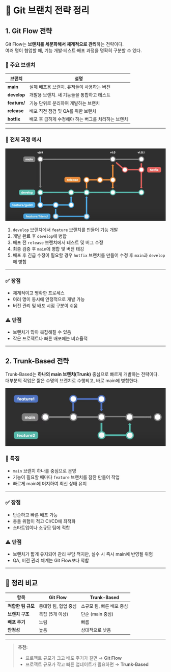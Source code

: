 # 🧭 Git 브랜치 전략 정리

## 1. Git Flow 전략

Git Flow는 **브랜치를 세분화해서 체계적으로 관리**하는 전략이다.  
여러 명이 협업할 때, 기능 개발·테스트·배포 과정을 명확히 구분할 수 있다.

### 🔹 주요 브랜치

| 브랜치 | 설명 |
|---------|------|
| **main** | 실제 배포용 브랜치. 유저들이 사용하는 버전 |
| **develop** | 개발용 브랜치. 새 기능들을 통합하고 테스트 |
| **feature/** | 기능 단위로 분리하여 개발하는 브랜치 |
| **release** | 배포 직전 점검 및 QA를 위한 브랜치 |
| **hotfix** | 배포 후 급하게 수정해야 하는 버그를 처리하는 브랜치 |

---

### 🔸 전체 과정 예시

![Git Flow 전체 과정](../img/git-flow.png)

1. `develop` 브랜치에서 `feature` 브랜치를 만들어 기능 개발  
2. 개발 완료 후 `develop`에 병합  
3. 배포 전 `release` 브랜치에서 테스트 및 버그 수정  
4. 최종 검증 후 `main`에 병합 및 버전 태깅  
5. 배포 후 긴급 수정이 필요할 경우 `hotfix` 브랜치를 만들어 수정 후 `main`과 `develop`에 병합  

---

### ✅ 장점
- 체계적이고 명확한 프로세스  
- 여러 명이 동시에 안정적으로 개발 가능  
- 버전 관리 및 배포 시점 구분이 쉬움  

### ⚠️ 단점
- 브랜치가 많아 복잡해질 수 있음  
- 작은 프로젝트나 빠른 배포에는 비효율적  

---

## 2. Trunk-Based 전략

Trunk-Based는 **하나의 main 브랜치(Trunk)** 중심으로 빠르게 개발하는 전략이다.  
대부분의 작업은 짧은 수명의 브랜치로 수행되고, 바로 main에 병합한다.

![Trunk-Based 예시](../img/Trunk-based.png)

### 🔹 특징
- `main` 브랜치 하나를 중심으로 운영  
- 기능이 필요할 때마다 `feature` 브랜치를 잠깐 만들어 작업  
- 빠르게 main에 머지하여 최신 상태 유지  

---

### ✅ 장점
- 단순하고 빠른 배포 가능  
- 충돌 위험이 적고 CI/CD에 최적화  
- 스타트업이나 소규모 팀에 적합  

### ⚠️ 단점
- 브랜치가 짧게 유지되어 관리 부담 적지만, 실수 시 즉시 main에 반영될 위험  
- QA, 버전 관리 체계는 Git Flow보다 약함  

---

## 📌 정리 비교

| 항목 | Git Flow | Trunk-Based |
|------|-----------|--------------|
| **적합한 팀 규모** | 중대형 팀, 협업 중심 | 소규모 팀, 빠른 배포 중심 |
| **브랜치 구조** | 복잡 (5개 이상) | 단순 (main 중심) |
| **배포 주기** | 느림 | 빠름 |
| **안정성** | 높음 | 상대적으로 낮음 |

---

> **추천:**  
> - 프로젝트 규모가 크고 배포 주기가 길면 → **Git Flow**  
> - 프로젝트 규모가 작고 빠른 업데이트가 필요하면 → **Trunk-Based**
